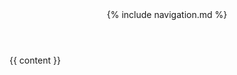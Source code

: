 <!DOCTYPE html>
<html>
<head>
  <meta charset="utf-8">
  <title>{{ page.title }}</title>
  <meta name="description" content="{{ page.description }}">
  <link rel="stylesheet" type="text/css" href="/css/flowbite.min.css" />
  <link rel="icon" href="favicon.png">
  <!-- Add other meta tags as needed -->
  <meta property="og:title" content="{{ page.og_title }}">
  <meta property="og:description" content="{{ page.og_description }}">
  <meta property="og:image" content="{{ page.og_image | absolute_url }}">
  <!-- Add other OG tags as needed -->
</head>
<body>
  <header>
    <!-- Navigation menu goes here -->
    {% include navigation.md %}
  </header>
  <main>
    {{ content }}
  </main>
  <footer>
    <!-- Footer content goes here -->
  </footer>
</body>
</html>
